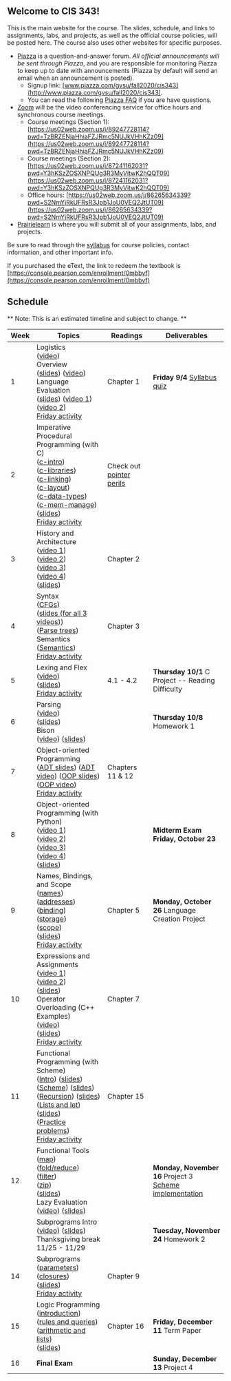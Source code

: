 ## Welcome to CIS 343!

This is the main website for the course.
The slides, schedule, and links to assignments, labs, and projects,
as well as the official course policies,
will be posted here.
The course also uses other websites for specific purposes.
* [Piazza](http://www.piazza.com) is a question-and-answer forum.
*All official announcements will be sent through Piazza*,
and you are responsible for monitoring Piazza to keep up to date with
announcements
(Piazza by default will send an email when an announcement is posted).
    * Signup link: [www.piazza.com/gvsu/fall2020/cis343](http://www.piazza.com/gvsu/fall2020/cis343).
    * You can read the following [Piazza FAQ](misc/piazza-faq.md) if you are
      have questions.
* [Zoom](https://zoom.us) will be the video conferencing service for office
  hours and synchronous course meetings.
    * Course meetings (Section 1):
      [https://us02web.zoom.us/j/89247728114?pwd=TzBRZENjaHhiaFZJRmc5NUJkVHhKZz09](https://us02web.zoom.us/j/89247728114?pwd=TzBRZENjaHhiaFZJRmc5NUJkVHhKZz09)
    * Course meetings (Section 2):
      [https://us02web.zoom.us/j/87241162031?pwd=Y3hKSzZOSXNPQUg3R3MyVitwK2hQQT09](https://us02web.zoom.us/j/87241162031?pwd=Y3hKSzZOSXNPQUg3R3MyVitwK2hQQT09)
    * Office hours:
      [https://us02web.zoom.us/j/86265634339?pwd=S2NmYjRkUFRsR3Jpb1JoU0VEQ2JtUT09](https://us02web.zoom.us/j/86265634339?pwd=S2NmYjRkUFRsR3Jpb1JoU0VEQ2JtUT09)
* [Prairielearn](https://prairielearn.engr.illinois.edu/pl/) is where you will
submit all of your assignments, labs, and projects.

Be sure to read through the [syllabus](syllabus.md) for course policies,
contact information, and other important info.

If you purchased the eText,
the link to redeem the textbook is
[https://console.pearson.com/enrollment/0mbbvf](https://console.pearson.com/enrollment/0mbbvf)

## Schedule

** Note: This is an estimated timeline and subject to change. **

| Week | Topics | Readings | Deliverables |
| ---- | ------ | -------- | ------------ |
|  1   | Logistics<br> ([video](https://drive.google.com/file/d/1Fo96zEsNVDbt-hHwJaHGUazZNdsM1TdH/view?usp=sharing))<br> Overview<br> ([slides](slides/overview.pdf)) ([video](https://drive.google.com/file/d/1mAlUxlsJqGChVPFOkfLllLG3MWysAiix/view?usp=sharing))<br> Language Evaluation<br> ([slides](slides/language-evaluation.pdf)) ([video 1](https://drive.google.com/file/d/1tTy0RNCaGLEEjA4tpaDsI-Mal1kSGwjL/view?usp=sharing)) ([video 2](https://drive.google.com/file/d/14H-JfIr3Y38HST1wBcof7_i0P5B1yxWa/view?usp=sharing))<br> [Friday activity](activities/discussion-week-01.md) | Chapter 1 | **Friday 9/4** [Syllabus quiz](https://prairielearn.engr.illinois.edu/pl/) |
|  2   | Imperative Procedural Programming (with C)<br> ([c-intro](https://drive.google.com/file/d/10q5hhlw_uPBrCA8P9bE6CQ-0nupVC5d_/view?usp=sharing))<br> ([c-libraries](https://drive.google.com/file/d/1A9klODAgrZKcKS_4JGD0pw2H56ih4Zvk/view?usp=sharing))<br> ([c-linking](https://drive.google.com/file/d/1GnJlLED_9jMScwv9YFH9jfyHmVpl2OGD/view?usp=sharing))<br> ([c-layout](https://drive.google.com/file/d/1-rYYUTsXRd_de1aERXlYSCd7nzAXKfQc/view?usp=sharing))<br> ([c-data-types](https://drive.google.com/file/d/1DsVTNdnj1WCRLL4tMednG5crp1zKNKat/view?usp=sharing))<br> ([c-mem-manage](https://drive.google.com/file/d/1eBDU846B3khQ0xLpk3WRwJZv0W5iU5fR/view?usp=sharing))<br> ([slides](slides/c-language.pdf))<br> [Friday activity](activities/discussion-week-02.md) | Check out [pointer perils](https://github.com/irawoodring/pointer_perils)  |  |
|  3   | History and Architecture<br> ([video 1](https://drive.google.com/file/d/1_NmC0fuUcafJnTC9u5nysdX5SM5Y_-gl/view?usp=sharing))<br> ([video 2](https://drive.google.com/file/d/1FOmPApcbBSN_m0RFc9tvx__9HKiD2Afc/view?usp=sharing))<br> ([video 3](https://drive.google.com/file/d/1o5fH-DIXaqrP0TG6ZlipG3yU36ZQ7yoL/view?usp=sharing))<br> ([video 4](https://drive.google.com/file/d/1az82jnRtPCGoIIOvtazYX8LA23V2zrUD/view?usp=sharing))<br> ([slides](slides/history-architecture.pdf)) | Chapter 2 | |
|  4   | Syntax<br> ([CFGs](https://drive.google.com/file/d/1rABRpVV4HlkflfjeUlpV1V2baZ7_HmWs/view?usp=sharing))<br> ([slides (for all 3 videos)](slides/syntax-and-semantics.pdf))<br> ([Parse trees](https://drive.google.com/file/d/1XRB99qB8N0T9Y048hmdEPqfxurhIpy5E/view?usp=sharing))<br> Semantics<br> ([Semantics](https://drive.google.com/file/d/1fkUehq6jKeCUI50z-4ouRQnu1un1ufNw/view?usp=sharing))<br> [Friday activity](activities/discussion-week-04.md) | Chapter 3 | |
|  5   | Lexing and Flex<br> ([video](https://drive.google.com/file/d/12Y-s92_IzSbednm2RCxL4qZF6mGdIp43/view?usp=sharing))<br> ([slides](slides/lexical-analysis.pdf))<br> [Friday activity](activities/discussion-week-05.md) | 4.1 - 4.2 | **Thursday 10/1** C Project -- Reading Difficulty |
|  6   | Parsing<br> ([video](https://drive.google.com/file/d/1ZX4BNARhRU-46CNT01Zj0iEEdL1rvREg/view?usp=sharing))<br> ([slides](slides/syntactical-analysis.pdf))<br> Bison<br> ([video](https://drive.google.com/file/d/1QKJs2d0H96k5lKqqfTWO5zb-9eldcvIK/view?usp=sharing)) ([slides](slides/bison-intro.pdf)) | | **Thursday 10/8** Homework 1 |
|  7   | Object-oriented Programming<br> ([ADT slides](slides/oop-adt.pdf)) ([ADT video](https://drive.google.com/file/d/13jg6uLgbK4VWXHFTReAsox5DFle0EM2N/view?usp=sharing)) ([OOP slides](slides/oop-inheritance.pdf)) ([OOP video](https://drive.google.com/file/d/1GJINTjLzactiLPXujfVbVTgFbGYA1Cib/view?usp=sharing))<br> [Friday activity](activities/discussion-week-07.md) | Chapters 11 & 12 | |
|  8   | Object-oriented Programming (with Python)<br> ([video 1](https://drive.google.com/file/d/1lZKjkMLd7m50Ja5yGMvZU4SAv6NfIZfq/view?usp=sharing)) <br>([video 2](https://drive.google.com/file/d/1Td9F1LLPB8C_2SlDDHIXQsuz5ts8aa4C/view?usp=sharing)) <br>([video 3](https://drive.google.com/file/d/1ukZyhcBpqLzY7b_kzQnR4f5QF6WVOYO7/view?usp=sharing)) <br>([video 4](https://drive.google.com/file/d/1_EwzYp0K180Nvmql0TqMJ_w8ZCogMozj/view?usp=sharing)) <br>([slides](slides/py-overview.pdf)) | | **Midterm Exam Friday, October 23** |
|  9   | Names, Bindings, and Scope<br> ([names](https://drive.google.com/file/d/1pOrDw6ryvJTOy2GNIPQBk8zillYkurjH/view?usp=sharing))<br>([addresses](https://drive.google.com/file/d/1BDDJbBB4ClcDiAK4_gagGJ77woA9efKr/view?usp=sharing))<br>([binding](https://drive.google.com/file/d/1t3R1GXOFqV8bk-nCuKj1s0vjAeR9o5it/view?usp=sharing))<br>([storage](https://drive.google.com/file/d/1Zp9J-NdxFWEqoJVVn7TCos1N6c3-Az_c/view?usp=sharing))<br>([scope](https://drive.google.com/file/d/1ux9PWf65QRJJM63zv6RuMz8lvfTAdzrp/view?usp=sharing))<br>([slides](slides/names-bindings-scope.pdf))<br> [Friday activity](activities/discussion-week-09.md) | Chapter 5 | **Monday, October 26** Language Creation Project |
|  10  | Expressions and Assignments<br> ([video 1](https://drive.google.com/file/d/1hVRib0yMU_kEY07cuPs1Huln_kvqrvW4/view?usp=sharing))<br> ([video 2](https://drive.google.com/file/d/147DUD4nVU-k89b6ENC_2d1ec4t7WXxQW/view?usp=sharing))<br> ([slides](slides/expressions-assignments.pdf))<br> Operator Overloading (C++ Examples)<br>([video](https://drive.google.com/file/d/1w1TT0635EhCpvEd8aqPVko2nbpUQIMDO/view?usp=sharing))<br> ([slides](slides/operator-overloading.pdf))<br> [Friday activity](activities/discussion-week-10.md)  | Chapter 7 | |
|  11  | Functional Programming (with Scheme)<br>([Intro](https://drive.google.com/file/d/1Iz23iiuQXI1PHqseh7_zeq1M6eGZIX-f/view?usp=sharing)) ([slides](slides/functional-programming.pdf)) <br>([Scheme](https://drive.google.com/file/d/12zSae0wU7W2wEKur6itDSCSKOkO8RdaV/view?usp=sharing)) ([slides](slides/functional-scheme.pdf))<br>([Recursion](https://drive.google.com/file/d/1bheFGGChr_cECeChWCqVfLkU3nxb8445/view?usp=sharing)) ([slides](slides/functional-recursion.pdf))<br>([Lists and let](https://drive.google.com/file/d/1sNDK7hBHi94LkAFZYmwcEbFvgIDx__e_/view?usp=sharing)) ([slides](slides/functional-list-let.pdf))<br> ([Practice problems](slides/functional-practice.pdf))<br>[Friday activity](activities/discussion-week-11.md) | Chapter 15 | |
|  12  | Functional Tools <br> ([map](https://drive.google.com/file/d/1IERdajPyzelcWk0OfaPxZbWGVHh0mbt7/view?usp=sharing)) <br> ([fold/reduce](https://drive.google.com/file/d/1WvRxmqxarRkk_dYUh1GC5Qxl5Wm0YYN3/view?usp=sharing)) <br>([filter](https://drive.google.com/file/d/19BYYU7shRbUfOsl_c87GFQ1bp6pH8kRJ/view?usp=sharing)) <br>([zip](https://drive.google.com/file/d/1eFEcNg2_MusX3BZpVeSOnE6VJPDFCThp/view?usp=sharing))<br>([slides](slides/functional-common.pdf))<br> Lazy Evaluation<br>([video](https://drive.google.com/file/d/1-9IxWB132raYP0cYNo01f6LEKqQoVPXb/view?usp=sharing)) ([slides](slides/functional-lazy-eval.pdf)) | | **Monday, November 16** Project 3<br>[Scheme implementation](https://github.com/bowmnath/halloween-game-scheme) |
|      | Subprograms Intro<br>([video](https://drive.google.com/file/d/1Yf7WS-7oln8yqGFNzNFA2r0xvbPt-ThS/view?usp=sharing)) ([slides](slides/subprograms.pdf))<br>Thanksgiving break 11/25 - 11/29 | | **Tuesday, November 24** Homework 2 |
|  14  | Subprograms<br>([parameters](https://drive.google.com/file/d/1q7WLbd2NVYcXZOHhne_Ec0PhZhBDC7XX/view?usp=sharing))<br>([closures](https://drive.google.com/file/d/19xf6_3LbbwI5y8Mzpsl2aCHsOUxObz-y/view?usp=sharing))<br>([slides](slides/subprograms.pdf))<br>[Friday activity](activities/discussion-week-14.md) | Chapter 9 | |
|  15  | Logic Programming<br>([introduction](https://drive.google.com/file/d/1fFeLdpcYJMMBRwCsRbnx7OTh8s2czZj2/view?usp=sharing))<br>([rules and queries](https://drive.google.com/file/d/1So8xfavRaTxCuhlhHRSuYxUHsHLaIauu/view?usp=sharing))<br>([arithmetic and lists](https://drive.google.com/file/d/1u-f_8lbQatTaQfjkzl-6cLkCF13kNhw1/view?usp=sharing))<br>([slides](slides/logic-languages.pdf)) | Chapter 16 | **Friday, December 11** Term Paper |
|  16  | **Final Exam** | | **Sunday, December 13** Project 4 |
